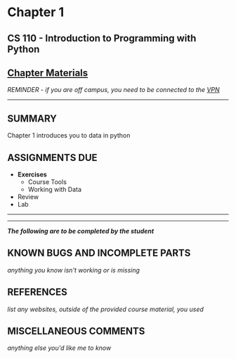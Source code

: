 # Chapter 1

## CS 110 - Introduction to Programming with Python

## [Chapter Materials](http://sm-web.cs.binghamton.edu/cs110-a0-summer-22/chapter-1)

*REMINDER - if you are off campus, you need to be connected to the [VPN](https://binghamton.service-now.com/sp?id=kb_article_view&sys_kb_id=c9cb558cdb6f8410de8df4641f9619a8)*

***

## SUMMARY

Chapter 1 introduces you to data in python

## ASSIGNMENTS DUE

* **Exercises**
    * Course Tools
    * Working with Data
* Review
* Lab

***
***

***The following are to be completed by the student***

## KNOWN BUGS AND INCOMPLETE PARTS

*anything you know isn't working or is missing*


## REFERENCES

*list any websites, outside of the provided course material, you used*

## MISCELLANEOUS COMMENTS

*anything else you'd like me to know*
